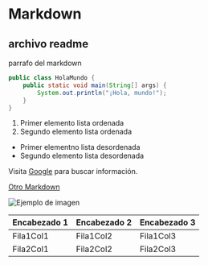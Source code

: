 # Markdown
## archivo readme

parrafo del markdown

```java
public class HolaMundo {
    public static void main(String[] args) {
        System.out.println("¡Hola, mundo!");
    }
}

```

1. Primer elemento lista ordenada
2. Segundo elemento lista ordenada
- Primer elementno lista desordenada
- Segundo elemento lista desordenada

Visita [Google](https://www.google.com) para buscar información.


[Otro Markdown](otroarchivo.md)

![Ejemplo de imagen](https://via.placeholder.com/150)

| Encabezado 1 | Encabezado 2 | Encabezado 3 |
|--------------|--------------|--------------|
| Fila1Col1    | Fila1Col2    | Fila1Col3    |
| Fila2Col1    | Fila2Col2    | Fila2Col3    |
